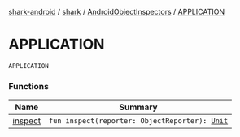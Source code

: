 [shark-android](../../../index.md) / [shark](../../index.md) / [AndroidObjectInspectors](../index.md) / [APPLICATION](./index.md)

# APPLICATION

`APPLICATION`

### Functions

| Name | Summary |
|---|---|
| [inspect](inspect.md) | `fun inspect(reporter: ObjectReporter): `[`Unit`](https://kotlinlang.org/api/latest/jvm/stdlib/kotlin/-unit/index.html) |
